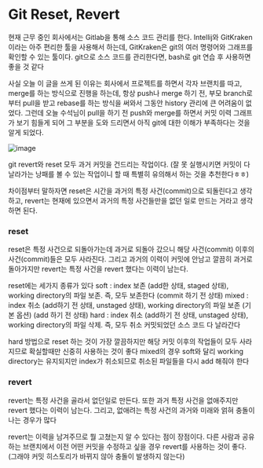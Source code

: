 # Git Reset, Revert

현재 근무 중인 회사에서는 Gitlab을 통해 소스 코드 관리를 한다.
Intellij와 GitKraken이라는 아주 편리한 툴을 사용해서 하는데, 
GitKraken은 git의 여러 명령어와 그래프를 확인할 수 있는 툴이다.
git으로 소스 코드를 관리한다면, bash로 git 연습 후 사용하면 좋을 것 같다

사실 오늘 이 글을 쓰게 된 이유는 회사에서 프로젝트를 하면서 각자 브랜치를 따고, merge를 하는 방식으로 진행을 하는데, 항상 push나 merge 하기 전, 부모 branch로부터 pull을 받고 rebase를 하는 방식을 써와서 그동안 history 관리에 큰 어려움이 없었다.
그런데 오늘 수석님이 pull을 하기 전 push와 merge를 하면서 커밋 이력 그래프가 보기 힘들게 되어 그 부분을 도와 드리면서 아직 git에 대한 이해가 부족하다는 것을 알게 되었다.

![image](https://user-images.githubusercontent.com/74949294/122542691-f3790100-d065-11eb-9329-bd9a045b0c17.png)


git revert와 reset 모두 과거 커밋을 건드리는 작업이다.
(잘 못 실행시키면 커밋이 다 날라가는 낭패를 볼 수 있는 작업이니 할 때 특별히 유의해서 하는 것을 추천한다ㅎㅎ)

차이점부터 말하자면 reset은 시간을 과거의 특정 사건(commit)으로 되돌린다고 생각하고,
revert는 현재에 있으면서 과거의 특정 사건들만을 없던 일로 만드는 거라고 생각하면 된다.

### reset

reset은 특정 사건으로 되돌아가는데 과거로 되돌아 갔으니 해당 사건(commit) 이후의 사건(commit)들은 모두 사라진다.
그리고 과거의 이력이 커밋에 안남고 깔끔히 과거로 돌아가지만 revert는 특정 사건을 revert 했다는 이력이 남는다.

reset에는 세가지 종류가 있다
soft : index 보존 (add한 상태, staged 상태), working directory의 파일 보존. 즉, 모두 보존한다 (commit 하기 전 상태)
mixed : index 취소 (add하기 전 상태, unstaged 상태), working directory의 파일 보존 (기본 옵션) (add 하기 전 상태)
hard : index 취소 (add하기 전 상태, unstaged 상태), working directory의 파일 삭제. 즉, 모두 취소
커밋되었던 소스 코드 다 날라간다

hard 방법으로 reset 하는 것이 가장 깔끔하지만 해당 커밋 이후의 작업들이 모두 사라지므로 확실할때만 신중히 사용하는 것이 좋다
mixed의 경우 soft와 달리 working directory는 유지되지만 index가 취소되므로 취소된 파일들을 다시 add 해줘야 한다


### revert

revert는 특정 사건을 골라서 없던일로 만든다. 또한 과거 특정 사건을 없애주지만 revert 했다는 이력이 남는다. 그리고, 없애려는 특정 사건의 과거와 미래와 얽혀 충돌이 나는 경우가 많다

revert는 이력을 남겨주므로 뭘 고쳤는지 알 수 있다는 점이 장점이다. 
다른 사람과 공유하는 브랜치에서 이전 어떤 커밋을 수정하고 싶을 경우 revert를 사용하는 것이 좋다. (그래야 커밋 히스토리가 바뀌지 않아 충돌이 발생하지 않는다)
